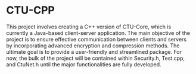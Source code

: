 # CTU-CPP
This project involves creating a C++ version of CTU-Core, which is currently a Java-based client-server application. The main objective of the project is to ensure effective communication between clients and servers by incorporating advanced encryption and compression methods. The ultimate goal is to provide a user-friendly and streamlined package. For now, the bulk of the project will be contained within Security.h, Test.cpp, and CtuNet.h until the major functionalities are fully developed.
